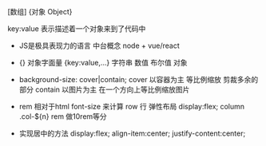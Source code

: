 [数组]   {对象 Object}

key:value 
表示描述着一个对象来到了代码中

- JS是极具表现力的语言
 中台概念  node + vue/react

- {} 对象字面量 {key:value,...}
  字符串 数值 布尔值 对象

- background-size: cover|contain;
  cover 以容器为主 等比例缩放 剪裁多余的部分
  contain 以图片为主 在一个方向上等比例缩放图片

- rem 
  相对于html font-size 来计算
  row 行 弹性布局 display:flex;
  column .col-${n}
  rem 做10rem等分

- 实现居中的方法
  display:flex;
  align-item:center;
  justify-content:center;